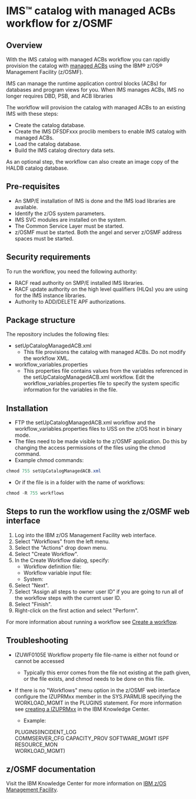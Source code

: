 # IMS™ catalog with managed ACBs workflow for z/OSMF

## Overview

With the IMS catalog with managed ACBs workflow you can rapidly provision the catalog with [managed ACBs](https://www.ibm.com/support/knowledgecenter/en/SSEPH2_14.1.0/com.ibm.ims14.doc.sdg/ims_catalog_acb_mgmt.htm) using the IBM® z/OS® Management Facility (z/OSMF).

IMS can manage the runtime application control blocks (ACBs) for databases and program views for you. When IMS manages ACBs, IMS no longer requires DBD, PSB, and ACB libraries

The workflow will provision the catalog with managed ACBs to an existing IMS with these steps:
* Create the catalog database.
* Create the IMS DFSDFxxx proclib members to enable IMS catalog with managed ACBs.
* Load the catalog database.
* Build the IMS catalog directory data sets.

As an optional step, the workflow can also create an image copy of the HALDB catalog database.

## Pre-requisites
* An SMP/E installation of IMS is done and the IMS load libraries are available.
* Identify the z/OS system parameters.
* IMS SVC modules are installed on the system.
* The Common Service Layer must be started.
* z/OSMF must be started. Both the angel and server z/OSMF address spaces must be started. 

## Security requirements 
To run the workflow, you need the following authority:
* RACF read authority on SMP/E installed IMS libraries.
* RACF update authority on the high level qualifiers (HLQs) you are using for the IMS instance libraries.
* Authority to ADD/DELETE APF authorizations.

## Package structure 
The repository includes the following files:
* setUpCatalogManagedACB.xml
  * This file provisions the catalog with managed ACBs. Do not modify the workflow XML.
* workflow_variables.properties
  * This properties file contains values from the variables referenced in the setUpCatalogManagedACB.xml workflow. Edit the workflow_variables.properties file to specify the system specific information for the variables in the file.

## Installation 
* FTP the setUpCatalogManagedACB.xml workflow and the workflow_variables.properties files to USS on the z/OS host in binary mode.
* The files need to be made visible to the z/OSMF application.  Do this by changing the access permissions of the files using the chmod command.
* Example chmod commands: 
```Java
chmod 755 setUpCatalogManagedACB.xml
```
* Or if the file is in a folder with the name of workflows:
```Java 
chmod -R 755 workflows
```

## Steps to run the workflow using the z/OSMF web interface
1. Log into the IBM z/OS Management Facility web interface.
1. Select "Workflows" from the left menu.
1. Select the "Actions" drop down menu.
1. Select "Create Workflow".
1. In the Create Workflow dialog, specify:
    *	Workflow definition file: 
    *	Workflow variable input file:
    *	System:
1. Select "Next".
1. Select “Assign all steps to owner user ID” if you are going to run all of the workflow steps with the current user ID.
1. Select "Finish".
1. Right-click on the first action and select "Perform".

For more information about running a workflow see [Create a workflow](https://www.ibm.com/support/knowledgecenter/en/SSLTBW_2.3.0/com.ibm.zosmfworkflows.help.doc/izuWFhpCreateWorkflowDialog.html).

## Troubleshooting
* IZUWF0105E   Workflow property file file-name is either not found or cannot be accessed
  * Typically this error comes from the file not existing at the path given, or the file exists, and chmod needs to be done on this file.
* If there is no "Workflows" menu option in the z/OSMF web interface configure the IZUPRMxx member in the SYS.PARMLIB specifying the WORKLOAD_MGMT in the PLUGINS statement. For more information see [creating a IZUPRMxx](https://www.ibm.com/support/knowledgecenter/en/SSLTBW_2.2.0/com.ibm.zos.v2r2.izua300/izuconfig_IZUPRMxx.htm) in the IBM Knowledge Center.
  * Example: 
  
  PLUGINS(INCIDENT_LOG  
        COMMSERVER_CFG
        CAPACITY_PROV 
        SOFTWARE_MGMT 
        ISPF          
        RESOURCE_MON  
        WORKLOAD_MGMT)

## z/OSMF documentation

Visit the IBM Knowledge Center for more information on [IBM z/OS Management Facility](https://www.ibm.com/support/knowledgecenter/search/IBM%20z%2FOS%20Management%20Facility?scope=SSLTBW_2.2.0).
